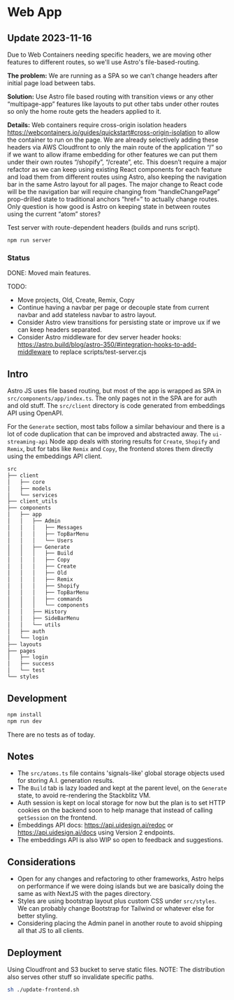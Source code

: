 # Web App

## Update 2023-11-16

Due to Web Containers needing specific headers, we are moving other features to different routes, so we'll use Astro's file-based-routing. 

**The problem:** We are running as a SPA so we can’t change headers after initial page load between tabs.

**Solution:** Use Astro file based routing with transition views or any other “multipage-app” features like layouts to put other tabs under other routes so only the home route gets the headers applied to it. 

**Details:** Web containers require cross-origin isolation headers https://webcontainers.io/guides/quickstart#cross-origin-isolation to allow the container to run on the page. We are already selectively adding these headers via AWS Cloudfront to only the main route of the application “/” so if we want to allow iframe embedding for other features we can put them under their own routes “/shopify”, “/create”, etc. This doesn’t require a major refactor as we can keep using existing React components for each feature and load them from different routes using Astro, also keeping the navigation bar in the same Astro layout for all pages. The major change to React code will be the navigation bar will require changing from “handleChangePage” prop-drilled state to traditional anchors “href=” to actually change routes. Only question is how good is Astro on keeping state in between routes using the current “atom” stores?

Test server with route-dependent headers (builds and runs script).
```
npm run server
```

### Status

DONE: Moved main features. 

TODO: 
- Move projects, Old, Create, Remix, Copy
- Continue having a navbar per page or decouple state from current navbar and add stateless navbar to astro layout.
- Consider Astro view transitions for persisting state or improve ux if we can keep headers separated.
- Consider Astro middleware for dev server header hooks: https://astro.build/blog/astro-350/#integration-hooks-to-add-middleware to replace scripts/test-server.cjs


## Intro

Astro JS uses file based routing, but most of the app is wrapped as SPA in `src/components/app/index.ts`. The only pages not in the SPA are for auth and old stuff. The `src/client` directory is code generated from embeddings API using OpenAPI.

For the `Generate` section, most tabs follow a similar behaviour and there is a lot of code duplication that can be improved and abstracted away. The `ui-streaming-api` Node app deals with storing results for `Create`, `Shopify` and `Remix`, but for tabs like `Remix` and `Copy`, the frontend stores them directly using the embeddings API client. 

```sh
src
├── client
│   ├── core
│   ├── models
│   └── services
├── client_utils
├── components
│   ├── app
│   │   ├── Admin
│   │   │   ├── Messages
│   │   │   ├── TopBarMenu
│   │   │   └── Users
│   │   ├── Generate
│   │   │   ├── Build
│   │   │   ├── Copy
│   │   │   ├── Create
│   │   │   ├── Old
│   │   │   ├── Remix
│   │   │   ├── Shopify
│   │   │   ├── TopBarMenu
│   │   │   ├── commands
│   │   │   └── components
│   │   ├── History
│   │   ├── SideBarMenu
│   │   └── utils
│   ├── auth
│   └── login
├── layouts
├── pages
│   ├── login
│   ├── success
│   └── test
└── styles
```

## Development

```sh
npm install
npm run dev
```

There are no tests as of today.

## Notes

- The `src/atoms.ts` file contains 'signals-like' global storage objects used for storing A.I. generation results. 
- The `Build` tab is lazy loaded and kept at the parent level, on the `Generate` state, to avoid re-rendering the Stackblitz VM.
- Auth session is kept on local storage for now but the plan is to set HTTP cookies on the backend soon to help manage that instead of calling `getSession` on the frontend.
- Embeddings API docs: https://api.uidesign.ai/redoc or https://api.uidesign.ai/docs using Version 2 endpoints.
- The embeddings API is also WIP so open to feedback and suggestions.

## Considerations

- Open for any changes and refactoring to other frameworks, Astro helps on performance if we were doing islands but we are basically doing the same as with NextJS with the pages directory.
- Styles are using bootstrap layout plus custom CSS under `src/styles`. We can probably change Bootstrap for Tailwind or whatever else for better styling.
- Considering placing the Admin panel in another route to avoid shipping all that JS to all clients. 

## Deployment

Using Cloudfront and S3 bucket to serve static files. NOTE: The distribution also serves other stuff so invalidate specific paths.

```sh
sh ./update-frontend.sh
```
